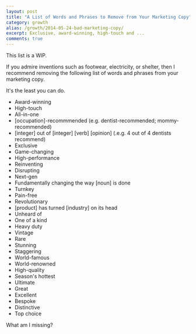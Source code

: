 ```yaml
---
layout: post
title: "A List of Words and Phrases to Remove from Your Marketing Copy"
category: growth
alias: /growth/2014-05-24-bad-marketing-copy/
excerpt: Exclusive, award-winning, high-touch and ...
comments: true
---
```


This list is a WIP. 

If you admire inventions such as footwear, electricity, or shelter, then I recommend removing the following list of words and phrases from your marketing copy. 

It's the least you can do.

* Award-winning  
* High-touch  
* All-in-one  
* [occupation]-recommmended (e.g. dentist-recommended; mommy-recommended)  
* [integer] out of [integer] [verb] [opinion] \(.e.g. 4 out of 4 dentists recommend\)  
* Exclusive  
* Game-changing  
* High-performance  
* Reinventing  
* Disrupting   
* Next-gen  
* Fundamentally changing the way [noun] is done  
* Turnkey  
* Pain-free  
* Revolutionary  
* [product] has turned [industry] on its head  
* Unheard of  
* One of a kind  
* Heavy duty
* Vintage  
* Rare  
* Stunning  
* Staggering  
* World-famous  
* World-renowned
* High-quality  
* Season's hottest  
* Ultimate  
* Great  
* Excellent  
* Bespoke  
* Distinctive  
* Top choice  

What am I missing? 

<a href="https://plus.google.com/+VincentBarr0?rel=author"></a>